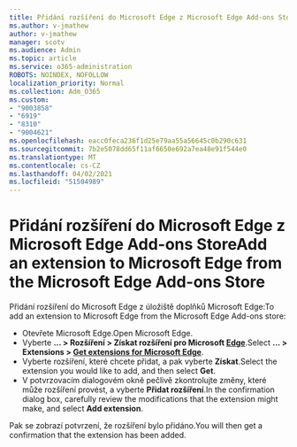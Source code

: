 ```yaml
---
title: Přidání rozšíření do Microsoft Edge z Microsoft Edge Add-ons Store
ms.author: v-jmathew
author: v-jmathew
manager: scotv
ms.audience: Admin
ms.topic: article
ms.service: o365-administration
ROBOTS: NOINDEX, NOFOLLOW
localization_priority: Normal
ms.collection: Adm_O365
ms.custom:
- "9003858"
- "6919"
- "8310"
- "9004621"
ms.openlocfilehash: eacc0feca236f1d25e79aa55a56645c0b290c631
ms.sourcegitcommit: 7b2e5078dd65f11af6650e692a7ea48e91f544e0
ms.translationtype: MT
ms.contentlocale: cs-CZ
ms.lasthandoff: 04/02/2021
ms.locfileid: "51504989"
---
```

# <a name="add-an-extension-to-microsoft-edge-from-the-microsoft-edge-add-ons-store"></a><span data-ttu-id="daee6-102">Přidání rozšíření do Microsoft Edge z Microsoft Edge Add-ons Store</span><span class="sxs-lookup"><span data-stu-id="daee6-102">Add an extension to Microsoft Edge from the Microsoft Edge Add-ons Store</span></span>

<span data-ttu-id="daee6-103">Přidání rozšíření do Microsoft Edge z úložiště doplňků Microsoft Edge:</span><span class="sxs-lookup"><span data-stu-id="daee6-103">To add an extension to Microsoft Edge from the Microsoft Edge Add-ons store:</span></span>

- <span data-ttu-id="daee6-104">Otevřete Microsoft Edge.</span><span class="sxs-lookup"><span data-stu-id="daee6-104">Open Microsoft Edge.</span></span>
- <span data-ttu-id="daee6-105">Vyberte **... > Rozšíření > Získat rozšíření pro Microsoft [Edge](https://go.microsoft.com/fwlink/?linkid=2136408)**.</span><span class="sxs-lookup"><span data-stu-id="daee6-105">Select **... > Extensions > [Get extensions for Microsoft Edge](https://go.microsoft.com/fwlink/?linkid=2136408)**.</span></span>
- <span data-ttu-id="daee6-106">Vyberte rozšíření, které chcete přidat, a pak vyberte **Získat**.</span><span class="sxs-lookup"><span data-stu-id="daee6-106">Select the extension you would like to add, and then select **Get**.</span></span>
- <span data-ttu-id="daee6-107">V potvrzovacím dialogovém okně pečlivě zkontrolujte změny, které může rozšíření provést, a vyberte **Přidat rozšíření**.</span><span class="sxs-lookup"><span data-stu-id="daee6-107">In the confirmation dialog box, carefully review the modifications that the extension might make, and select **Add extension**.</span></span>

<span data-ttu-id="daee6-108">Pak se zobrazí potvrzení, že rozšíření bylo přidáno.</span><span class="sxs-lookup"><span data-stu-id="daee6-108">You will then get a confirmation that the extension has been added.</span></span>
